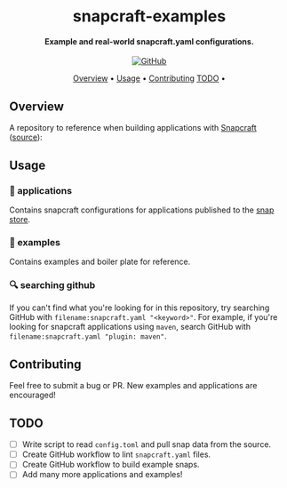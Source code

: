 <h1 align="center">
 snapcraft-examples
</h1>

<h4 align="center">Example and real-world snapcraft.yaml configurations.</h4>

<p align="center">
  <a href="https://github.com/mr-cal/snapcraft-examples/blob/main/LICENSE">
    <img alt="GitHub" src="https://img.shields.io/github/license/mr-cal/snapcraft-examples">
  </a>
</p>

<p align="center">
  <a href="#Overview">Overview</a> •
  <a href="#Usage">Usage</a> •
  <a href="#Contributing">Contributing</a>
  <a href="#TODO">TODO</a> •
</p>

## Overview

A repository to reference when building applications with [Snapcraft](https://snapcraft.io/) ([source](https://github.com/snapcore/snapcraft)):
## Usage
### :open_file_folder: applications
Contains snapcraft configurations for applications published to the [snap store](https://snapcraft.io/store).

### :open_file_folder: examples
Contains examples and boiler plate for reference.

### :mag: searching github
If you can't find what you're looking for in this repository, try searching GitHub with `filename:snapcraft.yaml "<keyword>"`.  For example, if you're looking for snapcraft applications using `maven`, search GitHub with `filename:snapcraft.yaml "plugin: maven"`.


## Contributing
Feel free to submit a bug or PR.  New examples and applications are encouraged!

## TODO
- [ ] Write script to read `config.toml` and pull snap data from the source.
- [ ] Create GitHub workflow to lint `snapcraft.yaml` files.
- [ ] Create GitHub workflow to build example snaps.
- [ ] Add many more applications and examples!
